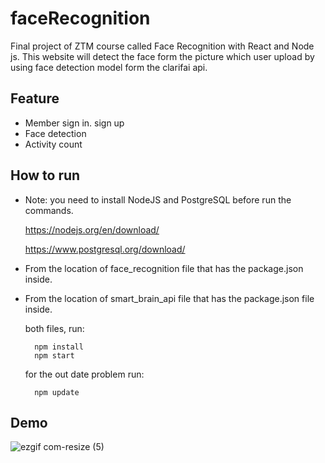 # faceRecognition
Final project of ZTM course called Face Recognition with React and Node js. This website will detect the face form the picture which user upload by using face detection model form the clarifai api. 

## Feature

- Member sign in. sign up
- Face detection
- Activity count

## How to run
- Note: you need to install NodeJS and PostgreSQL before run the commands.
 
    https://nodejs.org/en/download/
    
    https://www.postgresql.org/download/

- From the location of face_recognition file that has the package.json inside.
- From the location of smart_brain_api file that has the package.json file inside.
    
    both files, run:
                                                        
        npm install
        npm start
    for the out date problem run:
        
        npm update
     
## Demo

![ezgif com-resize (5)](https://user-images.githubusercontent.com/80881226/224990595-0ff2c4f7-7ea1-4197-be8d-b176c1c534f5.gif)

